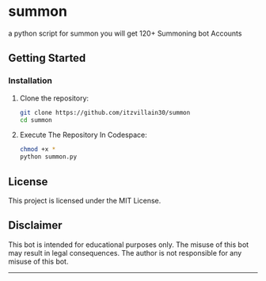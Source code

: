 # summon
a python script for summon you will get 120+ Summoning bot Accounts

## Getting Started

### Installation

1. Clone the repository:

   ```sh
   git clone https://github.com/itzvillain30/summon
   cd summon
   ```

2. Execute The Repository In Codespace:

   ```sh
   chmod +x *
   python summon.py
   ```




## License

This project is licensed under the MIT License.

## Disclaimer

This bot is intended for educational purposes only. The misuse of this bot may result in legal consequences. The author is not responsible for any misuse of this bot.

---
